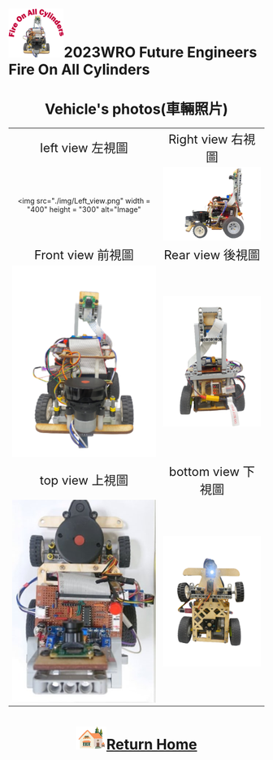 ![LOGO](../other/img/logo.png)2023WRO Future Engineers Fire On All Cylinders  
=====
# <div align="center">Vehicle's photos(車輛照片)</div> 

|        |        |  
| :----: | :----: |  
|  <font size="5">left view 左視圖 </font> | <font size="5">Right view 右視圖  </font> |
| <img src="./img/Left_view.png"  width = "400" height = "300" alt="Image"  | <img src="./img/Right_view.png" alt="Image" width="400">  |
|  <font size="5"> Front view  前視圖 </font>|  <font size="5">Rear view 後視圖  </font> |    
| <img src="./img/front_view.png" alt="Image" width="400"> | <img src="./img/rear_view.png" alt="Image" width="400"> | 
|  <font size="5">top view 上視圖 </font> |  <font size="5">bottom view 下視圖 </font> |   
| <img src="./img/up.jpg" alt="Image" width="400"> | <img src="./img/bottom-view.png" alt="Image" width="400"> |   


# <div align="center">![HOME](../other/img/Home.png)[Return Home](../)</div> 
